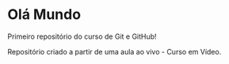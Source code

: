 # Olá Mundo
Primeiro repositório do curso de Git e GitHub!

Repositório criado a partir de uma aula ao vivo - Curso em Vídeo.
